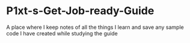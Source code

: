 # P1xt-s-Get-Job-ready-Guide
A place where I keep notes of all the things I learn and save any sample code I have created while studying the guide

